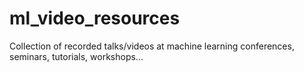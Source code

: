 # ml_video_resources
Collection of recorded talks/videos at machine learning conferences, seminars, tutorials, workshops...
